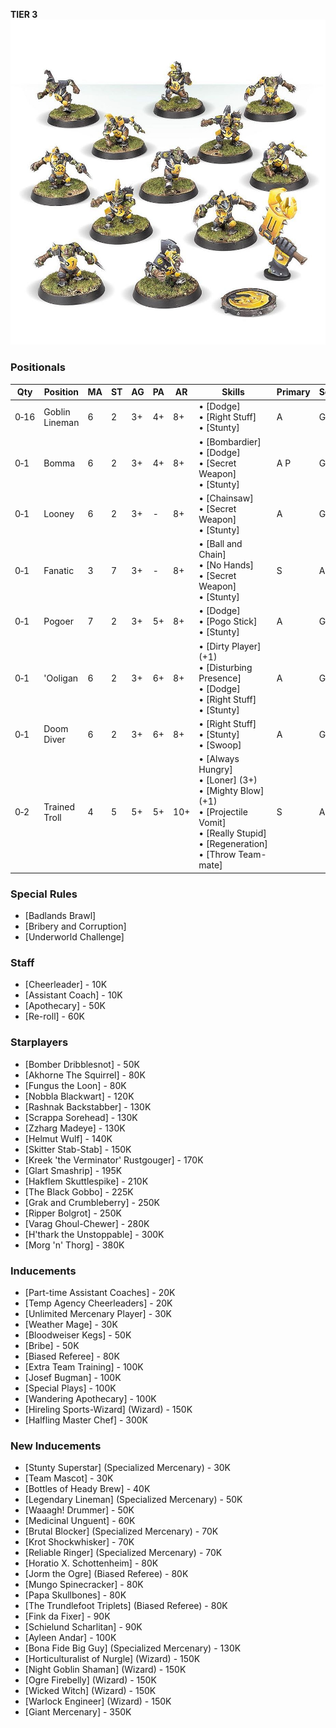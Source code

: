 ﻿**TIER 3**
![](../media/teams/ScarcragSnivelersTeam01.jpg)

### Positionals

| Qty  | Position       | MA | ST | AG | PA  | AR  | Skills                                                                                                                                          | Primary | Secondary | Cost |
| ---- | -------------- | - | - | -- | -- | --- | ----------------------------------------------------------------------------------------------------------------------------------------------- | ------- | --------- | ---- |
| 0‑16 | Goblin Lineman | 6 | 2 | 3+ | 4+ | 8+  | • [Dodge] <br /> • [Right Stuff] <br /> • [Stunty]                                                                                                        | A       | G P S     | 40K  |
| 0‑1  | Bomma          | 6 | 2 | 3+ | 4+ | 8+  | • [Bombardier] <br /> • [Dodge] <br /> • [Secret Weapon] <br /> • [Stunty]                                                                                    | A P      | G S     | 45K  |
| 0‑1  | Looney         | 6 | 2 | 3+ | -  | 8+  | • [Chainsaw] <br /> • [Secret Weapon] <br /> • [Stunty]                                                                                                     | A       | G S       | 40K  |
| 0‑1  | Fanatic        | 3 | 7 | 3+ | -  | 8+  | • [Ball and Chain] <br /> • [No Hands] <br /> • [Secret Weapon] <br /> • [Stunty]                                                                               | S       | A G       | 70K  |
| 0‑1  | Pogoer         | 7 | 2 | 3+ | 5+ | 8+  | • [Dodge] <br /> • [Pogo Stick] <br /> • [Stunty]                                                                                                         | A       | G P S     | 75K  |
| 0‑1  | 'Ooligan      | 6 | 2 | 3+ | 6+ | 8+  | • [Dirty Player] (+1) <br /> • [Disturbing Presence] <br /> • [Dodge] <br /> • [Right Stuff] <br /> • [Stunty]                                                    | A       | G P S     | 65K  |
| 0‑1  | Doom Diver     | 6 | 2 | 3+ | 6+ | 8+  | • [Right Stuff] <br /> • [Stunty] <br /> • [Swoop]                                                                                                          | A       | G S       | 60K  |
| 0‑2  | Trained Troll  | 4 | 5 | 5+ | 5+ | 10+ | • [Always Hungry] <br /> • [Loner] (3+) <br /> • [Mighty Blow] (+1) <br /> • [Projectile Vomit] <br /> • [Really Stupid] <br /> • [Regeneration] <br /> • [Throw Team-mate] | S       | A G P     | 115K |

### Special Rules

* [Badlands Brawl]
* [Bribery and Corruption]
* [Underworld Challenge]

### Staff

* [Cheerleader] - 10K
* [Assistant Coach] - 10K
* [Apothecary]  - 50K
* [Re-roll] - 60K

### Starplayers

* [Bomber Dribblesnot] - 50K
* [Akhorne The Squirrel] - 80K
* [Fungus the Loon] - 80K
* [Nobbla Blackwart] - 120K
* [Rashnak Backstabber] - 130K
* [Scrappa Sorehead] - 130K
* [Zzharg Madeye] - 130K
* [Helmut Wulf] - 140K
* [Skitter Stab-Stab] - 150K
* [Kreek 'the Verminator' Rustgouger] - 170K
* [Glart Smashrip] - 195K
* [Hakflem Skuttlespike] - 210K
* [The Black Gobbo] - 225K
* [Grak and Crumbleberry] - 250K
* [Ripper Bolgrot] - 250K
* [Varag Ghoul-Chewer] - 280K
* [H'thark the Unstoppable] - 300K
* [Morg 'n' Thorg] - 380K

### Inducements

* [Part-time Assistant Coaches] - 20K
* [Temp Agency Cheerleaders] - 20K
* [Unlimited Mercenary Player] - 30K
* [Weather Mage] - 30K
* [Bloodweiser Kegs] - 50K
* [Bribe] - 50K
* [Biased Referee] - 80K
* [Extra Team Training] - 100K
* [Josef Bugman] - 100K
* [Special Plays] - 100K
* [Wandering Apothecary] - 100K
* [Hireling Sports-Wizard] (Wizard) - 150K
* [Halfling Master Chef] - 300K

### New Inducements

* [Stunty Superstar] (Specialized Mercenary) - 30K
* [Team Mascot] - 30K
* [Bottles of Heady Brew] - 40K
* [Legendary Lineman] (Specialized Mercenary) - 50K
* [Waaagh! Drummer] - 50K
* [Medicinal Unguent] - 60K
* [Brutal Blocker] (Specialized Mercenary) - 70K
* [Krot Shockwhisker] - 70K
* [Reliable Ringer] (Specialized Mercenary) - 70K
* [Horatio X. Schottenheim] - 80K
* [Jorm the Ogre] (Biased Referee) - 80K
* [Mungo Spinecracker] - 80K
* [Papa Skullbones] - 80K
* [The Trundlefoot Triplets] (Biased Referee) - 80K
* [Fink da Fixer] - 90K
* [Schielund Scharlitan] - 90K
* [Ayleen Andar] - 100K
* [Bona Fide Big Guy] (Specialized Mercenary) - 130K
* [Horticulturalist of Nurgle] (Wizard) - 150K
* [Night Goblin Shaman] (Wizard) - 150K
* [Ogre Firebelly] (Wizard) - 150K
* [Wicked Witch] (Wizard) - 150K
* [Warlock Engineer] (Wizard) - 150K
* [Giant Mercenary] - 350K

